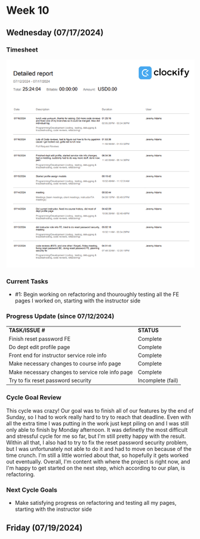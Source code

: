 # Week 10

## Wednesday (07/17/2024)

### Timesheet
![alt text](Clockify/week10-1.png)

### Current Tasks
  * #1: Begin working on refactoring and thouroughly testing all the FE pages I worked on, starting with the instructor side

### Progress Update (since 07/12/2024)
<table>
    <tr>
        <td><strong>TASK/ISSUE #</strong>
        </td>
        <td><strong>STATUS</strong>
        </td>
    </tr>
    <tr>
        <!-- Task/Issue # -->
        <td>Finish reset password FE
        </td>
        <!-- Status -->
        <td>Complete
        </td>
    </tr>
    <tr>
        <!-- Task/Issue # -->
        <td>Do dept edit profile page
        </td>
        <!-- Status -->
        <td>Complete
        </td>
    </tr>
    <tr>
        <!-- Task/Issue # -->
        <td>Front end for instructor service role info
        </td>
        <!-- Status -->
        <td>Complete
        </td>
    </tr>
      <tr>
        <!-- Task/Issue # -->
        <td>Make necessary changes to course info page
        </td>
        <!-- Status -->
        <td>Complete
        </td>
    </tr>
        <tr>
        <!-- Task/Issue # -->
        <td>Make necessary changes to service role info page
        </td>
        <!-- Status -->
        <td>Complete
        </td>
    </tr>
      </tr>
        <tr>
        <!-- Task/Issue # -->
        <td>Try to fix reset password security
        </td>
        <!-- Status -->
        <td>Incomplete (fail)
        </td>
    </tr>
</table>

### Cycle Goal Review
This cycle was crazy! Our goal was to finish all of our features by the end of Sunday, so I had to work really hard to try to reach that deadline. Even with all
the extra time I was putting in the work just kept piling on and I was still only able to finish by Monday afternoon. It was definetly the most difficult and
stressful cycle for me so far, but I'm still pretty happy with the result. Within all that, I also had to try to fix the reset password security problem, but I
was unfortunately not able to do it and had to move on because of the time crunch. I'm still a little worried about that, so hopefully it gets worked out eventually.
Overall, I'm content with where the project is right now, and I'm happy to get started on the next step, which according to our plan, is refactoring.

### Next Cycle Goals
  * Make satisfying progress on refactoring and testing all my pages, starting with the instructor side

<!--------------------------------------------------------------------------------------------------------------------------------------------------------------------------------------------->
## Friday (07/19/2024)

